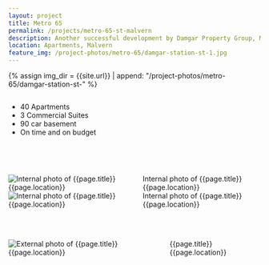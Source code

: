 ```yaml
---
layout: project
title: Metro 65
permalink: /projects/metro-65-st-malvern
description: Another successful development by Damgar Property Group, Melbourne.
location: Apartments, Malvern
feature_img: /project-photos/metro-65/damgar-station-st-1.jpg
---
```


{% assign img_dir = {{site.url}} | append: "/project-photos/metro-65/damgar-station-st-" %}

<div class="row project-detail-content">
  <div class="small-11 medium-10 medium-offset-1 columns">
    <div class="row">
      <div class="medium-5 columns">
        <div class="column">
          <ul class="project-detail-key-points">
            <li>40 Apartments</li>
            <li>3 Commercial Suites</li>
            <li>90 car basement</li>
            <li>On time and on budget</li>
          </ul>
        </div>
      </div>
      <!-- <div class="medium-5 columns float-left">
        <div class="column">
          <p>TODO Damgar Property Group is at the forefront of small to medium residential and commercial property development in inner Melbourne. We are a boutique developer which means that all of our developments have our complete focus from beginning to end.</p>
          <p>During our 30 years in the Property Development business we have carefully fostered strong relationships with key industry partners including Architects, Engineers and Planning Consultants.</p>
        </div>
      </div> -->
    </div>
  </div>
</div>

<br><br>

<div class="row">
  <div class="medium-6 columns">
    <img class="thumbnail" src="{{img_dir}}2.jpg" alt="Internal photo of {{page.title}} {{page.location}}" title="Internal photo of {{page.title}} {{page.location}}">
    <caption>Internal photo of {{page.title}} {{page.location}}</caption>
  </div>
  <div class="medium-6 columns">
    <img class="thumbnail" src="{{img_dir}}3.jpg" alt="Internal photo of {{page.title}} {{page.location}}" title="Internal photo of {{page.title}} {{page.location}}">
    <caption>Internal photo of {{page.title}} {{page.location}}</caption>
  </div>
</div>

<br><br>

<div class="row">
  <div class="medium-8 columns small-centered">
    <img class="thumbnail" src="{{img_dir}}4.jpg" alt="External photo of {{page.title}} {{page.location}}" title="{{page.title}} {{page.location}}">
    <caption>{{page.title}} {{page.location}}</caption>
  </div>
</div>
